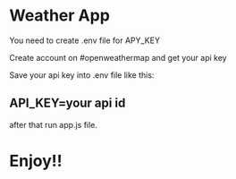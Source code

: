 # Weather App

You need to create .env file for APY_KEY

Create account on #openweathermap and get your api key

Save your api key into .env file like this:

## API_KEY=your api id

after that run app.js file.

# Enjoy!!
